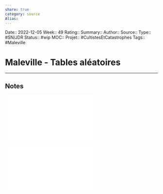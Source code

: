 ```yaml
---
share: true 
category: source
Alias:
---
```

Date:: 2022-12-05
Week:: 49
Rating::
Summary:: 
Author::
Source:: 
Type:: #SN/JDR 
Status:: #wip 
MOC::
Projet:: #CultistesEtCatastrophes 
Tags:: #Maleville

# Maleville - Tables aléatoires


***

## Notes

![Maleville - Rencontres](./Maleville%20-%20Rencontres.md)

![Maleville - Lieux](./Maleville%20-%20Lieux.md)
